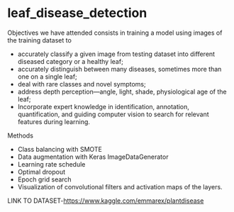 # leaf_disease_detection
Objectives
we have attended consists in training a model using images of the training dataset to

* accurately classify a given image from testing dataset into different diseased category or a healthy leaf;
* accurately distinguish between many diseases, sometimes more than one on a single leaf;
* deal with rare classes and novel symptoms;
* address depth perception—angle, light, shade, physiological age of the leaf;
* Incorporate expert knowledge in identification, annotation, quantification, and guiding computer vision to search for relevant features during learning.

Methods
* Class balancing with SMOTE
* Data augmentation with Keras ImageDataGenerator
* Learning rate schedule
* Optimal dropout
* Epoch grid search
* Visualization of convolutional filters and activation maps of the layers.

LINK TO DATASET-https://www.kaggle.com/emmarex/plantdisease
